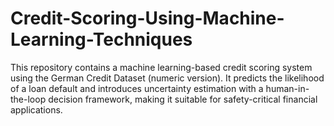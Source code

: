 # Credit-Scoring-Using-Machine-Learning-Techniques
This repository contains a machine learning-based credit scoring system using the German Credit Dataset (numeric version). It predicts the likelihood of a loan default and introduces uncertainty estimation with a human-in-the-loop decision framework, making it suitable for safety-critical financial applications.
